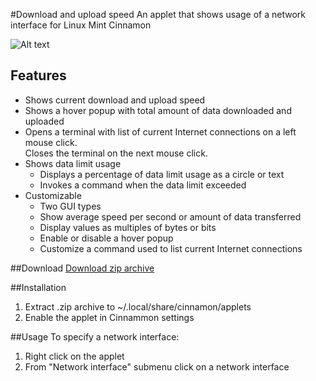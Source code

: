 #Download and upload speed
An applet that shows usage of a network interface for Linux Mint Cinnamon

![Alt text](../master/screenshots/compact.png "Download and upload speed")

## Features
* Shows current download and upload speed
* Shows a hover popup with total amount of data downloaded and uploaded
* Opens a terminal with list of current Internet connections on a left mouse click.  
  Closes the terminal on the next mouse click.
* Shows data limit usage
  * Displays a percentage of data limit usage as a circle or text
  * Invokes a command when the data limit exceeded
* Customizable
  * Two GUI types
  * Show average speed per second or amount of data transferred
  * Display values as multiples of bytes or bits  
  * Enable or disable a hover popup
  * Customize a command used to list current Internet connections

##Download
[Download zip archive](https://cinnamon-spices.linuxmint.com/uploads/applets/EHR7-KIIF-4XTR.zip)

##Installation
1. Extract .zip archive to ~/.local/share/cinnamon/applets
2. Enable the applet in Cinnammon settings

##Usage
To specify a network interface:  
  
1. Right click on the applet
2. From "Network interface" submenu click on a network interface

